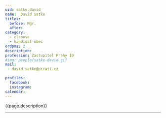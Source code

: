 ```yaml
---
uid: satke.david
name:  David Satke
titles:
  before: Mgr.
  after:
category:
  - clenove
  - kandidat-obec 
ordpms: 2
description: 
profession: Zastupitel Prahy 10
#img: people/satke-david.gif
mail:
 - david.satke@pirati.cz

profiles:
  facebook: 
  instagram: 
calendar: 
---
```


{{page.description}}



---
